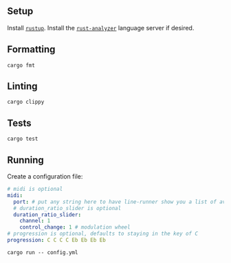 ## Setup

Install [`rustup`](https://rustup.rs/). Install the [`rust-analyzer`](https://rust-analyzer.github.io) language server if desired.

## Formatting

```shell
cargo fmt
```

## Linting

```shell
cargo clippy
```

## Tests

```shell
cargo test
```

## Running

Create a configuration file:

```yaml
# midi is optional
midi:
  port: # put any string here to have line-runner show you a list of available ports
  # duration_ratio_slider is optional
  duration_ratio_slider:
    channel: 1
    control_change: 1 # modulation wheel
# progression is optional, defaults to staying in the key of C
progression: C C C C Eb Eb Eb Eb
```

```shell
cargo run -- config.yml
```

